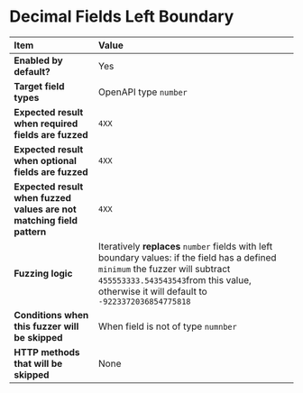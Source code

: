 # Decimal Fields Left Boundary

| Item                                                                  | Value                                                                                                                                                                                                                       |
|:----------------------------------------------------------------------|:----------------------------------------------------------------------------------------------------------------------------------------------------------------------------------------------------------------------------|
| **Enabled by default?**                                               | Yes                                                                                                                                                                                                                         |
| **Target field types**                                                | OpenAPI type `number`                                                                                                                                                                                                       |
| **Expected result when required fields are fuzzed**                   | `4XX`                                                                                                                                                                                                                       |
| **Expected result when optional fields are fuzzed**                   | `4XX`                                                                                                                                                                                                                       |
| **Expected result when fuzzed values are not matching field pattern** | `4XX`                                                                                                                                                                                                                       |
| **Fuzzing logic**                                                     | Iteratively **replaces** `number` fields with left boundary values: if the field has a defined `minimum` the fuzzer will subtract `455553333.543543543`from this value, otherwise it will default to `-9223372036854775818` |
| **Conditions when this fuzzer will be skipped**                       | When field is not of type `numnber`                                                                                                                                                                                         |
| **HTTP methods that will be skipped**                                 | None                                                                                                                                                                                                                        |

